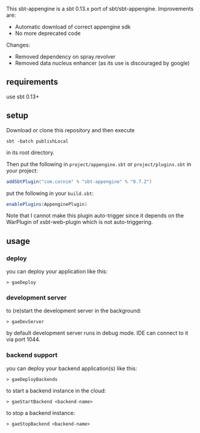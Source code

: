 This sbt-appengine is a sbt 0.13.x port of sbt/sbt-appengine.
Improvements are:
- Automatic download of correct appengine sdk
- No more deprecated code

Changes:
- Removed dependency on spray.revolver
- Removed data nucleus enhancer (as its use is discouraged by google)

requirements
------------

use sbt 0.13+

setup
-----

Download or clone this repository and then execute
```
sbt -batch publishLocal
```
in its root directory.

Then put the following in `project/appengine.sbt` or `project/plugins.sbt` in your project:

```scala
addSbtPlugin("com.cornim" % "sbt-appengine" % "0.7.2")
```

put the following in your `build.sbt`:

```scala
enablePlugins(AppenginePlugin)
```

Note that I cannot make this plugin auto-trigger since it depends on 
the WarPlugin of xsbt-web-plugin which is not auto-triggering.


usage
-----

### deploy

you can deploy your application like this:

    > gaeDeploy

### development server

to (re)start the development server in the background:

    > gaeDevServer

by default development server runs in debug mode. IDE can connect to it via port 1044.

### backend support

you can deploy your backend application(s) like this:

    > gaeDeployBackends
    
to start a backend instance in the cloud:

    > gaeStartBackend <backend-name>
    
to stop a backend instance:

    > gaeStopBackend <backend-name>
